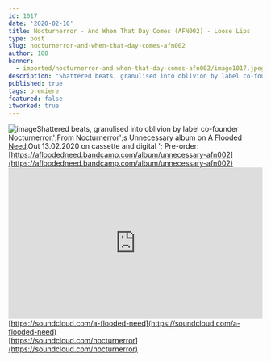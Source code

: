 ```yaml
---
id: 1017
date: '2020-02-10'
title: Nocturnerror - And When That Day Comes (AFN002) - Loose Lips
type: post
slug: nocturnerror-and-when-that-day-comes-afn002
author: 100
banner:
  - imported/nocturnerror-and-when-that-day-comes-afn002/image1017.jpeg
description: "Shattered beats, granulised into oblivion by label co-founder Nocturnerror.\_ From Nocturnerror's Unnecessary album on A Flooded Need. Out 13.02.2020 on cassette and digital – Pre-order: https://afloodedneed.bandcamp.com/album/unnecessary-afn002 https://soundcloud.com/a-flooded-needhttps://soundcloud.com/nocturnerror [...]Read More..."
published: true
tags: premiere
featured: false
itworked: true
---
```

![image](../imported/nocturnerror-and-when-that-day-comes-afn002/image1017.jpeg)Shattered beats, granulised into oblivion by label co-founder Nocturnerror.';From [Nocturnerror](https://www.discogs.com/artist/6180471-Nocturnerror)';s Unnecessary album on [A Flooded Need](https://afloodedneed.bandcamp.com/).Out 13.02.2020 on cassette and digital '; Pre-order: [](https://afloodedneed.bandcamp.com/album/unnecessary-afn002)[https://afloodedneed.bandcamp.com/album/unnecessary-afn002](https://afloodedneed.bandcamp.com/album/unnecessary-afn002)<iframe width='100%' height='300' scrolling='no' frameborder='no' allow='autoplay' src='https://w.soundcloud.com/player/?url=https%3A//api.soundcloud.com/tracks/758333791&color=%23ff5500&auto_play=false&hide_related=false&show_comments=true&show_user=true&show_reposts=false&show_teaser=true'></iframe>[](https://soundcloud.com/a-flooded-need)[https://soundcloud.com/a-flooded-need](https://soundcloud.com/a-flooded-need)  
[](https://soundcloud.com/nocturnerror)[https://soundcloud.com/nocturnerror](https://soundcloud.com/nocturnerror)